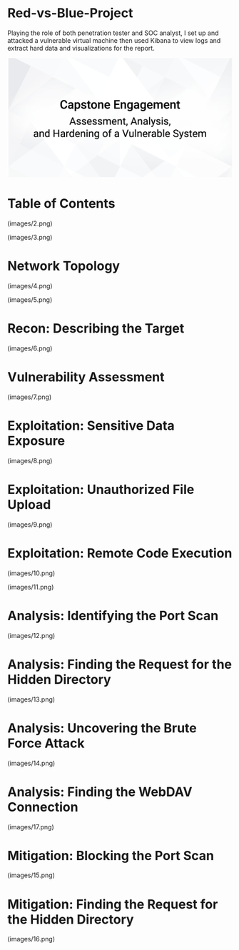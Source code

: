 # Red-vs-Blue-Project

Playing the role of both penetration tester and SOC analyst, I set up and attacked a vulnerable virtual machine then used Kibana to view logs and extract hard data and visualizations for the report.

![alt text](https://github.com/mlh2020/Red-vs-Blue-Project/blob/main/images/1.png)

# Table of Contents

(images/2.png)

(images/3.png)

# Network Topology

(images/4.png)

(images/5.png)

# Recon: Describing the Target

(images/6.png)

# Vulnerability Assessment

(images/7.png)

# Exploitation: Sensitive Data Exposure

(images/8.png)

# Exploitation: Unauthorized File Upload

(images/9.png)

# Exploitation: Remote Code Execution

(images/10.png)

(images/11.png)

# Analysis: Identifying the Port Scan

(images/12.png)

# Analysis: Finding the Request for the Hidden Directory

(images/13.png)

# Analysis: Uncovering the Brute Force Attack

(images/14.png)

# Analysis: Finding the WebDAV Connection

(images/17.png)

# Mitigation: Blocking the Port Scan

(images/15.png)

# Mitigation: Finding the Request for the Hidden Directory

(images/16.png)
